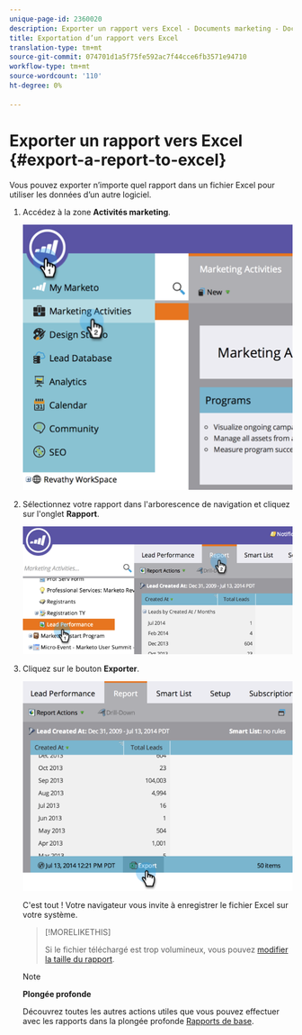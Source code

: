 ```yaml
---
unique-page-id: 2360020
description: Exporter un rapport vers Excel - Documents marketing - Documentation du produit
title: Exportation d’un rapport vers Excel
translation-type: tm+mt
source-git-commit: 074701d1a5f75fe592ac7f44cce6fb3571e94710
workflow-type: tm+mt
source-wordcount: '110'
ht-degree: 0%

---
```



# Exporter un rapport vers Excel {#export-a-report-to-excel}

Vous pouvez exporter n’importe quel rapport dans un fichier Excel pour utiliser les données d’un autre logiciel.

1. Accédez à la zone **Activités marketing**.

   ![](assets/image2014-9-16-13-3a11-3a14.png)

1. Sélectionnez votre rapport dans l&#39;arborescence de navigation et cliquez sur l&#39;onglet **Rapport**.

   ![](assets/image2014-9-16-13-3a11-3a18.png)

1. Cliquez sur le bouton **Exporter**.

   ![](assets/image2014-9-16-13-3a11-3a21.png)

   C&#39;est tout ! Votre navigateur vous invite à enregistrer le fichier Excel sur votre système.

   >[!MORELIKETHIS]
   >
   >
   >
   >Si le fichier téléchargé est trop volumineux, vous pouvez [modifier la taille du rapport](../../../../product-docs/reporting/basic-reporting/editing-reports/configure-report-size.md).

   >[!NOTE]
   >
   >**Plongée profonde**
   >
   >
   >Découvrez toutes les autres actions utiles que vous pouvez effectuer avec les rapports dans la plongée profonde [Rapports de base](http://docs.marketo.com/display/docs/basic+reporting).

